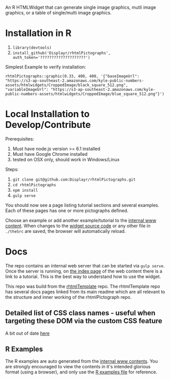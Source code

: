 An R HTMLWidget that can generate single image graphics, mutli image graphics, or a table of single/multi image graphics.

# Installation in R

1. `library(devtools)`
1. `install_github('Displayr/rhtmlPictographs', auth_token='????????????????????')`

Simplest Example to verify installation:

```
rhtmlPictographs::graphic(0.33, 400, 400, '{"baseImageUrl": "https://s3-ap-southeast-2.amazonaws.com/kyle-public-numbers-assets/htmlwidgets/CroppedImage/black_square_512.png", "variableImageUrl": "https://s3-ap-southeast-2.amazonaws.com/kyle-public-numbers-assets/htmlwidgets/CroppedImage/blue_square_512.png"}')
```

# Local Installation to Develop/Contribute

Prerequisites:

1. Must have node.js version >= 6.1 installed
1. Must have Google Chrome installed
1. tested on OSX only, should work in Windows/Linux

Steps:

1. `git clone git@github.com:Displayr/rhtmlPictographs.git`
1. `cd rhtmlPictographs`
1. `npm install`
1. `gulp serve`

You should now see a page listing tutorial sections and several examples. Each of these pages has one or more pictographs defined.

Choose an example or add another example/tutorial to the [internal www content](theSrc/internal_www/content). When changes to the [widget source code](theSrc/scripts) or any other file in `./theSrc` are saved, the browser will automatically reload.

# Docs

The repo contains an internal web server that can be started via `gulp serve`. Once the server is running, on [the index page](http://127.0.0.1:9000) of the web content there is a link to a tutorial. This is the best way to understand how to use the widget.

This repo was build from the [rhtmlTemplate](https://github.com/Displayr/rhtmlTemplate) repo. The rhtmlTemplate repo has several docs pages linked from its main readme which are all relevant to the structure and inner working of the rhtmlPictograph repo.

## Detailed list of CSS class names - useful when targeting these DOM via the custom CSS feature

A bit out of date [here](docs/pictograph-dom-class-names.md)

## R Examples

The R examples are auto generated from the [internal www contents](theSrc/internal_www). You are strongly encouraged to view the contents in it's intended glorious format (using a browser), and only use the [R examples file](examples/) for reference.
